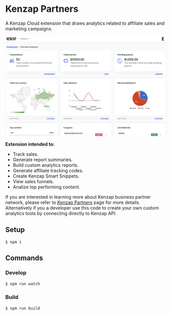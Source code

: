 # Kenzap Partners

A Kenzap Cloud extension that draws analytics related to affiliate sales and marketing campaigns.

![Kenzap Partners](https://raw.githubusercontent.com/kenzap/k-partners/main/preview.png)

<b>Extension intended to:</b>

<ul>
<li>Track sales.</li>
<li>Generate report summaries.</li>
<li>Build custom analytics reports.</li>
<li>Generate affiliate tracking codes.</li>
<li>Create Kenzap Smart Snippets.</li>
<li>View sales funnels.</li>
<li>Analize top performing content.</li>
</ul>

If you are interested in learning more about Kenzap business partner network, please refer to <a href="https://kenzap.com/affiliate/" >Kenzap Partners</a> page for more details. Alternatively if you a developer use this code to create your own custom analytics tools by connecting directly to Kenzap API.

## Setup

```shell
$ npm i
```

## Commands

### Develop

```sh
$ npm run watch
```

### Build

```sh
$ npm run build
```
